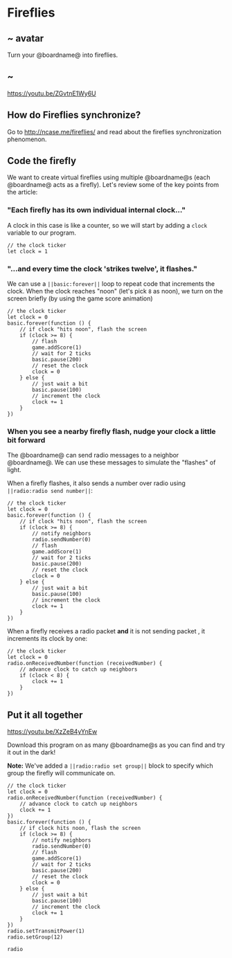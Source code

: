 # Fireflies

## ~ avatar

Turn your @boardname@ into fireflies.

## ~

https://youtu.be/ZGvtnE1Wy6U

## How do Fireflies synchronize?

Go to http://ncase.me/fireflies/ and read about the fireflies synchronization phenomenon.

## Code the firefly

We want to create virtual fireflies using multiple @boardname@s (each @boardname@ acts as a firefly).
Let's review some of the key points from the article:

### "Each firefly has its own individual internal clock..."

A clock in this case is like a counter, so we will start by adding a ``clock`` variable to our program.

```block
// the clock ticker
let clock = 1
```

### "...and every time the clock 'strikes twelve', it flashes."

We can use a ``||basic:forever||`` loop to repeat code that increments the clock.
When the clock reaches "noon" (let's pick `8` as noon), we turn on the screen briefly (by using the game score animation)

```block
// the clock ticker
let clock = 0
basic.forever(function () {
    // if clock "hits noon", flash the screen
    if (clock >= 8) {
        // flash
        game.addScore(1)
        // wait for 2 ticks
        basic.pause(200)
        // reset the clock
        clock = 0
    } else {
        // just wait a bit
        basic.pause(100)
        // increment the clock
        clock += 1
    }
})
```

### When you see a nearby firefly flash, nudge your clock a little bit forward

The @boardname@ can send radio messages to a neighbor @boardname@. We can use these messages to simulate the "flashes" of light. 

When a firefly flashes, it also sends a number over radio using ``||radio:radio send number||``:

```block
// the clock ticker
let clock = 0
basic.forever(function () {
    // if clock "hits noon", flash the screen
    if (clock >= 8) {
        // notify neighbors
        radio.sendNumber(0)
        // flash
        game.addScore(1)
        // wait for 2 ticks
        basic.pause(200)
        // reset the clock
        clock = 0
    } else {
        // just wait a bit
        basic.pause(100)
        // increment the clock
        clock += 1
    }
})
```

When a firefly receives a radio packet
**and** it is not sending packet
, it increments its clock by one:

```block
// the clock ticker
let clock = 0
radio.onReceivedNumber(function (receivedNumber) {
    // advance clock to catch up neighbors
    if (clock < 8) {
        clock += 1
    }
})
```

## Put it all together

https://youtu.be/XzZeB4yYnEw

Download this program on as many @boardname@s as you can find and try it out in the dark!

**Note:** We've added a ``||radio:radio set group||`` block to specify which group the firefly will communicate on. 

```blocks
// the clock ticker
let clock = 0
radio.onReceivedNumber(function (receivedNumber) {
    // advance clock to catch up neighbors
    clock += 1
})
basic.forever(function () {
    // if clock hits noon, flash the screen
    if (clock >= 8) {
        // notify neighbors
        radio.sendNumber(0)
        // flash
        game.addScore(1)
        // wait for 2 ticks
        basic.pause(200)
        // reset the clock
        clock = 0
    } else {
        // just wait a bit
        basic.pause(100)
        // increment the clock
        clock += 1
    }
})
radio.setTransmitPower(1)
radio.setGroup(12)
```

```package
radio
```
